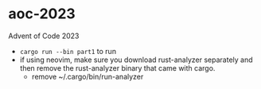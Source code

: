 # aoc-2023
Advent of Code 2023

* `cargo run --bin part1` to run
* if using neovim, make sure you download rust-analyzer separately and then remove the rust-analyzer binary that came with cargo.
  * remove ~/.cargo/bin/run-analyzer
